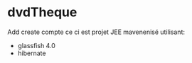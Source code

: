 dvdTheque
=========

Add create compte
ce ci est projet JEE mavenenisé utilisant:
 - glassfish 4.0
 - hibernate

